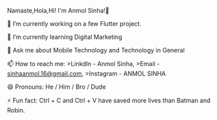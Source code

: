 Namaste,Hola,Hi! I'm Anmol Sinha!👋

🔭 I’m currently working on a few Flutter project.

🌱 I’m currently learning Digital Marketing

💬 Ask me about Mobile Technology and Technology in General

📫 How to reach me: >LinkdIn - Anmol Sinha, >Email - sinhaanmol.16@gmail.com, >Instagram - ANMOL SINHA

😄 Pronouns: He / Him / Bro / Dude


⚡ Fun fact: Ctrl + C and Ctrl + V have saved more lives than Batman and Robin.
